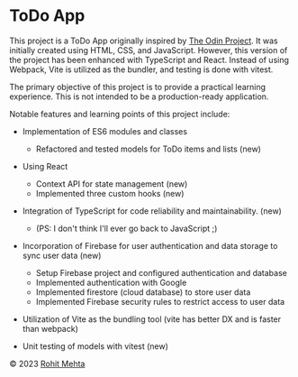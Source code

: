 # ToDo App

This project is a ToDo App originally inspired by [The Odin Project](https://www.theodinproject.com/paths/full-stack-javascript/courses/javascript/lessons/todo-list). It was initially created using HTML, CSS, and JavaScript. However, this version of the project has been enhanced with TypeScript and React. Instead of using Webpack, Vite is utilized as the bundler, and testing is done with vitest.

The primary objective of this project is to provide a practical learning experience. This is not intended to be a production-ready application.

Notable features and learning points of this project include:

- Implementation of ES6 modules and classes
    - Refactored and tested models for ToDo items and lists (new)

- Using React
    - Context API for state management (new)
    - Implemented three custom hooks (new)

- Integration of TypeScript for code reliability and maintainability. (new)
    - (PS: I don't think I'll ever go back to JavaScript ;)
- Incorporation of Firebase for user authentication and data storage to sync user data (new)
    - Setup Firebase project and configured authentication and database
    - Implemented authentication with Google
    - Implemented firestore (cloud database) to store user data
    - Implemented Firebase security rules to restrict access to user data
- Utilization of Vite as the bundling tool (vite has better DX and is faster than webpack)
- Unit testing of models with vitest (new)


&copy; 2023 [Rohit Mehta](https://github.com/r0hitm)
